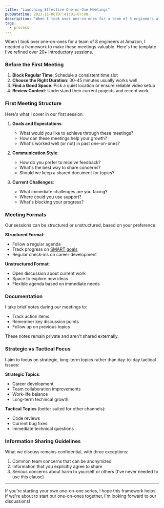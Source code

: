 ```yaml
---
title: "Launching Effective One-on-One Meetings"
pubDatetime: 2023-11-06T07:41:01-07:00
description: "When I took over one-on-ones for a team of 8 engineers at Amazon, I needed a framework to make these meetings valuable. Here's the template I've refined over 20+ introductory sessions to build trust and foster meaningful discussions."
tags:
  - process
---
```


When I took over one-on-ones for a team of 8 engineers at Amazon, I needed a framework to make these meetings valuable. Here's the template I've refined over 20+ introductory sessions.

### Before the First Meeting

1. **Block Regular Time**: Schedule a consistent time slot
2. **Choose the Right Duration**: 30-45 minutes usually works well
3. **Find a Good Space**: Pick a quiet location or ensure reliable video setup
4. **Review Context**: Understand their current projects and recent work

### First Meeting Structure

Here's what I cover in our first session:

1. **Goals and Expectations**: 
   - What would you like to achieve through these meetings?
   - How can these meetings help your growth?
   - What's worked well (or not) in past one-on-ones?

2. **Communication Style**:
   - How do you prefer to receive feedback?
   - What's the best way to share concerns?
   - Should we keep a shared document for topics?

3. **Current Challenges**:
   - What immediate challenges are you facing?
   - Where could you use support?
   - What's blocking your progress?

### Meeting Formats

Our sessions can be structured or unstructured, based on your preference:

**Structured Format**:
- Follow a regular agenda
- Track progress on [SMART goals](https://www.atlassian.com/blog/productivity/how-to-write-smart-goals)
- Regular check-ins on career development

**Unstructured Format**:
- Open discussion about current work
- Space to explore new ideas
- Flexible agenda based on immediate needs

### Documentation

I take brief notes during our meetings to:
- Track action items
- Remember key discussion points
- Follow up on previous topics

These notes remain private and aren't shared externally.

### Strategic vs Tactical Focus

I aim to focus on strategic, long-term topics rather than day-to-day tactical issues:

**Strategic Topics**:
- Career development
- Team collaboration improvements
- Work-life balance
- Long-term technical growth

**Tactical Topics** (better suited for other channels):
- Code reviews
- Current bug fixes
- Immediate technical questions

### Information Sharing Guidelines

What we discuss remains confidential, with three exceptions:

1. Common team concerns that can be anonymized
2. Information that you explicitly agree to share
3. Serious concerns about harm to yourself or others (I've never needed to use this clause)

---

If you're starting your own one-on-one series, I hope this framework helps. If we're about to start our one-on-ones together, I'm looking forward to our discussions!